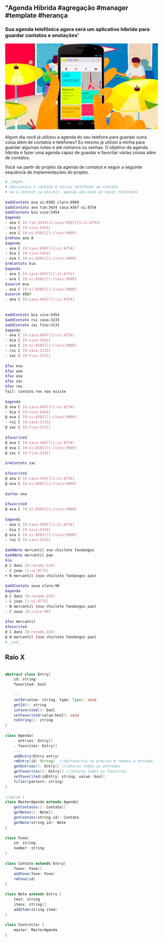 ## "Agenda Híbrida #agregação #manager #template #herança
### Sua agenda telefônica agora será um aplicativo híbrido para guardar contatos e anotações'
![](figura.jpg)

Algum dia você já utilizou a agenda do seu telefone para guardar outra coisa além de contatos e telefones? Eu mesmo já utilizei a minha para guardar algumas notas e até números ou senhas. O objetivo da agenda híbrida é fazer uma agenda capaz de guardar e favoritar várias coisas além de contatos.

Você vai partir do projeto da agenda de contatos e seguir a seguinte sequência de implementações do projeto.

```bash
#__begin__
# adicionava o contato e vários telefones ao contato
# se o contato ja existir, apenas adicione os novos telefones

$addContato eva oi:8585 claro:9999
$addContato ana tim:3434 casa:4567 oi:8754
$addContato bia vivo:5454
$agenda
- ana C [0:tim:3434][1:casa:4567][2:oi:8754]
- bia C [0:vivo:5454]
- eva C [0:oi:8585][1:claro:9999]
$rmFone ana 0
$agenda
- ana C [0:casa:4567][1:oi:8754]
- bia C [0:vivo:5454]
- eva C [0:oi:8585][1:claro:9999]
$rmContato bia
$agenda
- ana C [0:casa:4567][1:oi:8754]
- eva C [0:oi:8585][1:claro:9999]
$search eva
- eva C [0:oi:8585][1:claro:9999]
$search 4567
- ana C [0:casa:4567][1:oi:8754]


$addContato bia vivo:5454
$addContato rui casa:3233
$addContato zac fixo:3131
$agenda
- ana C [0:casa:4567][1:oi:8754]
- bia C [0:vivo:5454]
- eva C [0:oi:8585][1:claro:9999]
- rui C [0:casa:3233]
- zac C [0:fixo:3131]

$fav eva
$fav ana
$fav ana
$fav zac
$fav rex
fail: contato rex nao existe

$agenda
@ ana C [0:casa:4567][1:oi:8754]
- bia C [0:vivo:5454]
@ eva C [0:oi:8585][1:claro:9999]
- rui C [0:casa:3233]
@ zac C [0:fixo:3131]

$favorited
@ ana C [0:casa:4567][1:oi:8754]
@ eva C [0:oi:8585][1:claro:9999]
@ zac C [0:fixo:3131]

$rmContato zac

$favorited
@ ana C [0:casa:4567][1:oi:8754]
@ eva C [0:oi:8585][1:claro:9999]

$unfav ana

$favorited
@ eva C [0:oi:8585][1:claro:9999]

$agenda
- ana C [0:casa:4567][1:oi:8754]
- bia C [0:vivo:5454]
@ eva C [0:oi:8585][1:claro:9999]
- rui C [0:casa:3233]

$addNote mercantil ovo chiclete fandangos
$addNote mercantil pao
$la
@ C dani [0:recado:324]
- C joao [1:oi:8775]
+ N mercantil (ovo chiclete fandangos pao)

$addContato xuxa claro:99
$agenda
@ C dani [0:recado:324]
- C joao [1:oi:8775]
- N mercantil (ovo chiclete fandangos pao)
- C xuxa [0:claro:99]

$fav mercantil
$favorited
@ C dani [0:recado:324]
@ N mercantil (ovo chiclete fandangos pao)
#__end__
```

## Raio X

```java

abstract class Entry{
    id: string
    favorited: bool

    ---
    setId(value: string, type: Type): void
    getId(): string
    isFavorited(): bool
    setFavorited(value:bool): void
    toString(): string
}

class Agenda{
    - entries: Entry[]
    - favorites: Entry[]
    ---
    addEntry(Entry entry)
    rmEntry(id: String)  //desfavorita se preciso e remove a entrada
    getEntries(): Entry[] //retorna todas as entradas
    getFavorites(): Entry[] //retorna todos os favoritos
    setFavorited(idEntry: string, value: bool)
    filter(pattern: string)
}

//opcao 1
class MasterAgenda extends Agenda{
    getContatos(): Contato[]
    getNotes(): Note[]
    getContato(string id): Contato
    getNote(string id): Note
}

class Fone{
    id: string
    number: string
}

class Contato extends Entry{
    fones: Fone[]
    addFone(fone: Fone)
    rmFone(id)
}

class Note extends Entry {
    text: string
    itens: string[]
    addItem(string item)
}

class Controller {
    master: MasterAgenda
}

```